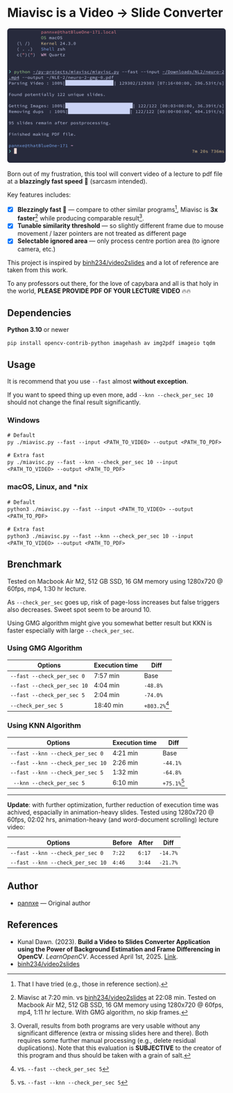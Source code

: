 # Miavisc is a Video → Slide Converter

![alt text](img/image.png)

Born out of my frustration, this tool will convert video of a lecture to pdf file at a **blazzingly fast speed** 🚀 (sarcasm intended).

Key features includes:

- [x] **Blezzingly fast 🚀** — compare to other similar programs[^3], Miavisc is **3x faster**[^4] while producing comparable result[^5].
- [x] **Tunable similarity threshold** — so slightly different frame due to mouse movement / lazer pointers are not treated as different page
- [x] **Selectable ignored area** — only process centre portion area (to ignore camera, etc.)

[^3]: That I have tried (e.g., those in reference section).
[^4]: Miavisc at 7:20 min. vs [binh234/video2slides](https://github.com/binh234/video2slides) at 22:08 min. Tested on Macbook Air M2, 512 GB SSD, 16 GM memory using 1280x720 @ 60fps, mp4, 1:11 hr lecture. With GMG algorithm, no skip frames.
[^5]: Overall, results from both programs are very usable without any significant difference (extra or missing slides here and there). Both requires some further manual processing (e.g., delete residual duplications). Note that this evaluation is **SUBJECTIVE** to the creator of this program and thus should be taken with a grain of salt.

This project is inspired by [binh234/video2slides](https://github.com/binh234/video2slides) and a lot of reference are taken from this work.

To any professors out there, for the love of capybara and all is that holy in the world, **PLEASE PROVIDE PDF OF YOUR LECTURE VIDEO** 🔥🔥

## Dependencies

**Python 3.10** or newer

```
pip install opencv-contrib-python imagehash av img2pdf imageio tqdm
```

## Usage

It is recommend that you use `--fast` almost **without exception**.

If you want to speed thing up even more, add `--knn --check_per_sec 10` should not change the final result significantly.

### Windows

```
# Default
py ./miavisc.py --fast --input <PATH_TO_VIDEO> --output <PATH_TO_PDF>
```

```
# Extra fast
py ./miavisc.py --fast --knn --check_per_sec 10 --input <PATH_TO_VIDEO> --output <PATH_TO_PDF>
```

### macOS, Linux, and \*nix

```
# Default
python3 ./miavisc.py --fast --input <PATH_TO_VIDEO> --output <PATH_TO_PDF>
```

```
# Extra fast
python3 ./miavisc.py --fast --knn --check_per_sec 10 --input <PATH_TO_VIDEO> --output <PATH_TO_PDF>
```

## Brenchmark

Tested on Macbook Air M2, 512 GB SSD, 16 GM memory using 1280x720 @ 60fps, mp4, 1:30 hr lecture.

As `--check_per_sec` goes up, risk of page-loss increases but false triggers also decreases. Sweet spot seem to be around 10.

Using GMG algorithm might give you somewhat better result but KKN is faster especially with large `--check_per_sec`.

### Using GMG Algorithm

| Options                     | Execution time | Diff          |
| --------------------------- | -------------- | ------------- |
| `--fast --check_per_sec 0`  | 7:57 min       | Base          |
| `--fast --check_per_sec 10` | 4:04 min       | `-48.8%`      |
| `--fast --check_per_sec 5`  | 2:04 min       | `-74.0%`      |
| `--check_per_sec 5`         | 18:40 min      | `+803.2%`[^1] |

[^1]: vs. `--fast --check_per_sec 5`

### Using KNN Algorithm

| Options                            | Execution time | Diff         |
| ---------------------------------- | -------------- | ------------ |
| `--fast --knn --check_per_sec 0`  | 4:21 min       | Base         |
| `--fast --knn --check_per_sec 10` | 2:26 min       | `-44.1%`     |
| `--fast --knn --check_per_sec 5`  | 1:32 min       | `-64.8%`     |
| ` --knn --check_per_sec 5`         | 6:10 min       | `+75.1%`[^2] |

[^2]: vs. `--fast --knn --check_per_sec 5`

---

**Update**: with further optimization, further reduction of execution time was achived, espacially in animation-heavy slides. Tested using 1280x720 @ 60fps, 02:02 hrs, animation-heavy (and word-document scrolling) lecture video:

| Options                           | Before | After  | Diff     |
| --------------------------------- | ------ | ------ | -------- |
| `--fast --knn --check_per_sec 0`  | `7:22` | `6:17` | `-14.7%` |
| `--fast --knn --check_per_sec 10` | `4:46` | `3:44` | `-21.7%` |

## Author

- [pannxe](https://github.com/pannxe) — Original author

## References

- Kunal Dawn. (2023). **Build a Video to Slides Converter Application using the Power of Background Estimation and Frame Differencing in OpenCV**. _LearnOpenCV_. Accessed April 1st, 2025. [Link](https://learnopencv.com/video-to-slides-converter-using-background-subtraction/).
- [binh234/video2slides](https://github.com/binh234/video2slides)
